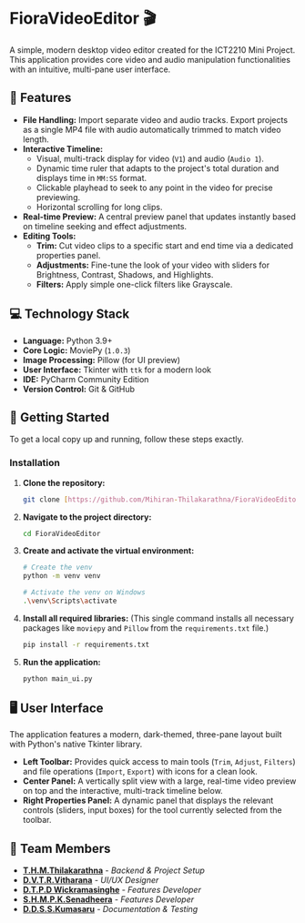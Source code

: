 # FioraVideoEditor 🎬

A simple, modern desktop video editor created for the ICT2210 Mini Project. This application provides core video and audio manipulation functionalities with an intuitive, multi-pane user interface.

## 🌟 Features

- **File Handling:** Import separate video and audio tracks. Export projects as a single MP4 file with audio automatically trimmed to match video length.
- **Interactive Timeline:**
    - Visual, multi-track display for video (`V1`) and audio (`Audio 1`).
    - Dynamic time ruler that adapts to the project's total duration and displays time in `MM:SS` format.
    - Clickable playhead to seek to any point in the video for precise previewing.
    - Horizontal scrolling for long clips.
- **Real-time Preview:** A central preview panel that updates instantly based on timeline seeking and effect adjustments.
- **Editing Tools:**
    - **Trim:** Cut video clips to a specific start and end time via a dedicated properties panel.
    - **Adjustments:** Fine-tune the look of your video with sliders for Brightness, Contrast, Shadows, and Highlights.
    - **Filters:** Apply simple one-click filters like Grayscale.

## 💻 Technology Stack

- **Language:** Python 3.9+
- **Core Logic:** MoviePy (`1.0.3`)
- **Image Processing:** Pillow (for UI preview)
- **User Interface:** Tkinter with `ttk` for a modern look
- **IDE:** PyCharm Community Edition
- **Version Control:** Git & GitHub

## 🚀 Getting Started

To get a local copy up and running, follow these steps exactly.

### Installation

1.  **Clone the repository:**
    ```bash
    git clone [https://github.com/Mihiran-Thilakarathna/FioraVideoEditor.git](https://github.com/Mihiran-Thilakarathna/FioraVideoEditor.git)
    ```

2.  **Navigate to the project directory:**
    ```bash
    cd FioraVideoEditor
    ```

3.  **Create and activate the virtual environment:**
    ```bash
    # Create the venv
    python -m venv venv

    # Activate the venv on Windows
    .\venv\Scripts\activate
    ```

4.  **Install all required libraries:**
    (This single command installs all necessary packages like `moviepy` and `Pillow` from the `requirements.txt` file.)
    ```bash
    pip install -r requirements.txt
    ```

5.  **Run the application:**
    ```bash
    python main_ui.py
    ```
    
## 🖥️ User Interface

The application features a modern, dark-themed, three-pane layout built with Python's native Tkinter library.

* **Left Toolbar:** Provides quick access to main tools (`Trim`, `Adjust`, `Filters`) and file operations (`Import`, `Export`) with icons for a clean look.
* **Center Panel:** A vertically split view with a large, real-time video preview on top and the interactive, multi-track timeline below.
* **Right Properties Panel:** A dynamic panel that displays the relevant controls (sliders, input boxes) for the tool currently selected from the toolbar.

## 👥 Team Members

* **[T.H.M.Thilakarathna](https://github.com/Mihiran-Thilakarathna)** - *Backend & Project Setup*
* **[D.V.T.R.Vitharana](https://github.com/Thinuka2835)** - *UI/UX Designer*
* **[D.T.P.D Wickramasinghe](https://github.com/Tharinda-Pamindu)** - *Features Developer*
* **[S.H.M.P.K.Senadheera](https://github.com/Piyumanjalee)** - *Features Developer*
* **[D.D.S.S.Kumasaru](https://github.com/Dilakshi13)** - *Documentation & Testing*